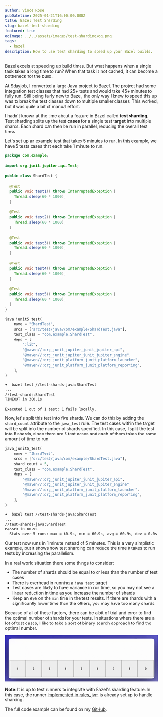 ```yaml
---
author: Vince Rose
pubDatetime: 2025-01-21T16:00:00.000Z
title: Bazel Test Sharding
slug: bazel-test-sharding
featured: true
ogImage: ../../assets/images/test-sharding/og.png
tags:
  - bazel
description: How to use test sharding to speed up your Bazel builds.
---
```


Bazel excels at speeding up build times. But what happens when a single task takes a long time to run? When that task is not cached, it can become a bottleneck for the build.

At $dayjob, I converted a large Java project to Bazel. The project had some integration test classes that had 25+ tests and would take 45+ minutes to fully run. Still being fairly new to Bazel, the only way I knew to speed this up was to break the test classes down to multiple smaller classes. This worked, but it was quite a bit of manual effort.

I hadn't known at the time about a feature in Bazel called **test sharding**. Test sharding splits up the test **cases** for a single test **target** into multiple shards. Each shard can then be run in parallel, reducing the overall test time.

Let's set up an example test that takes 5 minutes to run. In this example, we have 5 tests cases that each take 1 minute to run.

```java
package com.example;

import org.junit.jupiter.api.Test;

public class ShardTest {

  @Test
  public void test1() throws InterruptedException {
    Thread.sleep(60 * 1000);
  }

  @Test
  public void test2() throws InterruptedException {
    Thread.sleep(60 * 1000);
  }

  @Test
  public void test3() throws InterruptedException {
    Thread.sleep(60 * 1000);
  }

  @Test
  public void test4() throws InterruptedException {
    Thread.sleep(60 * 1000);
  }

  @Test
  public void test5() throws InterruptedException {
    Thread.sleep(60 * 1000);
  }
}
```

```python
java_junit5_test(
    name = "ShardTest",
    srcs = ["src/test/java/com/example/ShardTest.java"],
    test_class = "com.example.ShardTest",
    deps = [
        ":lib",
        "@maven//:org_junit_jupiter_junit_jupiter_api",
        "@maven//:org_junit_jupiter_junit_jupiter_engine",
        "@maven//:org_junit_platform_junit_platform_launcher",
        "@maven//:org_junit_platform_junit_platform_reporting",
    ],
)
```

```shell
➜  bazel test //test-shards-java:ShardTest
...
//test-shards:ShardTest                                                 TIMEOUT in 300.1s

Executed 1 out of 1 test: 1 fails locally.
```

Now, let's split this test into five shards. We can do this by adding the `shard_count` attribute to the `java_test` rule.
The test cases within the target will be split into the number of shards specified. In this case, I split the test into 5 shards, since there are 5 test cases and each of them takes the same amount of time to run.

```python
java_junit5_test(
    name = "ShardTest",
    srcs = ["src/test/java/com/example/ShardTest.java"],
    shard_count = 5,
    test_class = "com.example.ShardTest",
    deps = [
        "@maven//:org_junit_jupiter_junit_jupiter_api",
        "@maven//:org_junit_jupiter_junit_jupiter_engine",
        "@maven//:org_junit_platform_junit_platform_launcher",
        "@maven//:org_junit_platform_junit_platform_reporting",
    ],
)
```

```shell
➜  bazel test //test-shards-java:ShardTest
...
//test-shards-java:ShardTest                                             PASSED in 60.9s
  Stats over 5 runs: max = 60.9s, min = 60.9s, avg = 60.9s, dev = 0.0s
```

Our test now runs in 1 minute instead of 5 minutes. This is a very simplistic example, but it shows how test sharding can reduce the time it takes to run tests by increasing the parallelism.

In a real world situation there some things to consider:
* The number of shards should be equal to or less than the number of test cases
* There is overhead in running a `java_test` target
* Test cases are likely to have variance in run time, so you may not see a linear reduction in time as you increase the number of shards
* Keep an eye on the `min` time in the test results. If there are shards with a significantly lower time than the others, you may have too many shards

Because of all of these factors, there can be a bit of trial and error to find the optimal number of shards for your tests. In situations where there are a lot of test cases, I like to take a sort of binary search approach to find the optimal number.

![Test Sharding](../../assets/images/TestShard-1.gif)

**Note**: It is up to test runners to integrate with Bazel's sharding feature. In this case, the runner [implemented in rules_jvm](https://github.com/bazel-contrib/rules_jvm/blob/main/java/src/com/github/bazel_contrib/contrib_rules_jvm/junit5/TestSharding.java) is already set up to handle sharding.

The full code example can be found on my [GitHub](https://github.com/vinnybod/bazel-examples/test-sharding).
